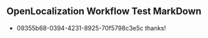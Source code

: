 ## OpenLocalization Workflow Test MarkDown
* 09355b68-0394-4231-8925-70f5798c3e5c thanks!

<!--HONumber=Feb17_HO2-->


